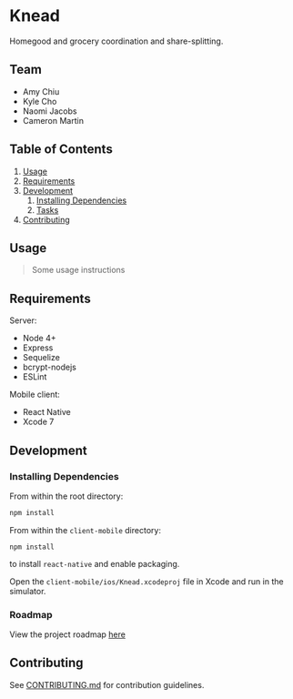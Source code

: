 # Knead

Homegood and grocery coordination and share-splitting.

## Team

- Amy Chiu
- Kyle Cho
- Naomi Jacobs
- Cameron Martin

## Table of Contents

1. [Usage](#Usage)
1. [Requirements](#requirements)
1. [Development](#development)
    1. [Installing Dependencies](#installing-dependencies)
    1. [Tasks](#tasks)
1. [Contributing](#contributing)

## Usage

> Some usage instructions

## Requirements

Server:
- Node 4+
- Express
- Sequelize
- bcrypt-nodejs
- ESLint

Mobile client:
- React Native
- Xcode 7


## Development

### Installing Dependencies

From within the root directory:

```sh
npm install
```

From within the `client-mobile` directory:
```
npm install
```
to install `react-native` and enable packaging.

Open the `client-mobile/ios/Knead.xcodeproj` file in Xcode and run in the simulator.

### Roadmap

View the project roadmap [here](LINK_TO_PROJECT_ISSUES)


## Contributing

See [CONTRIBUTING.md](CONTRIBUTING.md) for contribution guidelines.

